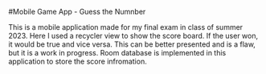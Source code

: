#Mobile Game App - Guess the Numnber

This is a mobile application made for my final exam in class of summer 2023. 
Here I used a recycler view to show the score board. If the user won, it would be true and vice versa.
This can be better presented and is a flaw, but it is a work in progress.
Room database is implemented in this application to store the score infromation. 
